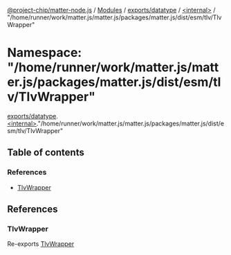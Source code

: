 [@project-chip/matter-node.js](../README.md) / [Modules](../modules.md) / [exports/datatype](exports_datatype.md) / [\<internal\>](exports_datatype._internal_.md) / "/home/runner/work/matter.js/matter.js/packages/matter.js/dist/esm/tlv/TlvWrapper"

# Namespace: "/home/runner/work/matter.js/matter.js/packages/matter.js/dist/esm/tlv/TlvWrapper"

[exports/datatype](exports_datatype.md).[\<internal\>](exports_datatype._internal_.md)."/home/runner/work/matter.js/matter.js/packages/matter.js/dist/esm/tlv/TlvWrapper"

## Table of contents

### References

- [TlvWrapper](exports_datatype._internal_.__home_runner_work_matter_js_matter_js_packages_matter_js_dist_esm_tlv_TlvWrapper_.md#tlvwrapper)

## References

### TlvWrapper

Re-exports [TlvWrapper](../classes/exports_tlv.TlvWrapper.md)
